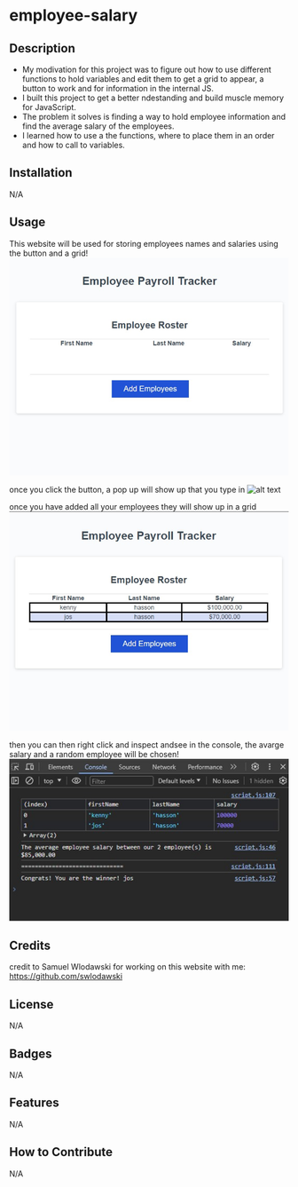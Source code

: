 # employee-salary

## Description

- My modivation for this project was to figure out how to use different functions to hold variables and edit them to get a grid to appear, a button to work and for information in the internal JS.
- I built this project to get a better ndestanding and build muscle memory for JavaScript.
- The problem it solves is finding a way to hold employee information and find the average salary of the employees.
- I learned how to use a the functions, where to place them in an order and how to call to variables.

## Installation

N/A

## Usage

This website will be used for storing employees names and salaries using the button and a grid! 
![alt text](develop/images/employeetracker.jpg)

once you click the button, a pop up will show up that you type in
![alt text](develop/images/empolyeetracker2.jpg)

once you have added all your employees they will show up in a grid
![alt text](develop/images/employeetracker3.jpg)

then you can then right click and inspect andsee in the console, the avarge salary and a random employee will be chosen!
![alt text](develop/images/employeetracker4.jpg)



## Credits

credit to Samuel Wlodawski for working on this website with me: https://github.com/swlodawski

## License

N/A

## Badges

N/A

## Features

N/A

## How to Contribute

N/A
